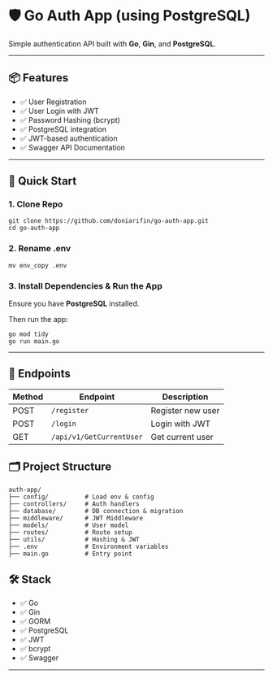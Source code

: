# 🛡️ Go Auth App (using PostgreSQL)

Simple authentication API built with **Go**, **Gin**, and **PostgreSQL**.

---

## 📦 Features

- ✅ User Registration
- ✅ User Login with JWT
- ✅ Password Hashing (bcrypt)
- ✅ PostgreSQL integration
- ✅ JWT-based authentication
- ✅ Swagger API Documentation

---

## 🚀 Quick Start

### 1. Clone Repo

```
git clone https://github.com/doniarifin/go-auth-app.git
cd go-auth-app
```

### 2. Rename .env

```
mv env_copy .env
```

### 3. Install Dependencies & Run the App

Ensure you have **PostgreSQL** installed.

Then run the app:

```
go mod tidy
go run main.go
```

---

## 🧪 Endpoints

| Method | Endpoint    | Description       |
| ------ | ----------- | ----------------- |
| POST   | `/register` | Register new user |
| POST   | `/login`    | Login with JWT    |
| GET    | `/api/v1/GetCurrentUser`   | Get current user  |


## 🗂️ Project Structure

```
auth-app/
├── config/          # Load env & config
├── controllers/     # Auth handlers
├── database/        # DB connection & migration
├── middleware/      # JWT Middleware
├── models/          # User model
├── routes/          # Route setup
├── utils/           # Hashing & JWT
├── .env             # Environment variables
├── main.go          # Entry point
```

## 🛠️ Stack

- ✅ Go
- ✅ Gin
- ✅ GORM
- ✅ PostgreSQL
- ✅ JWT
- ✅ bcrypt
- ✅ Swagger

---
